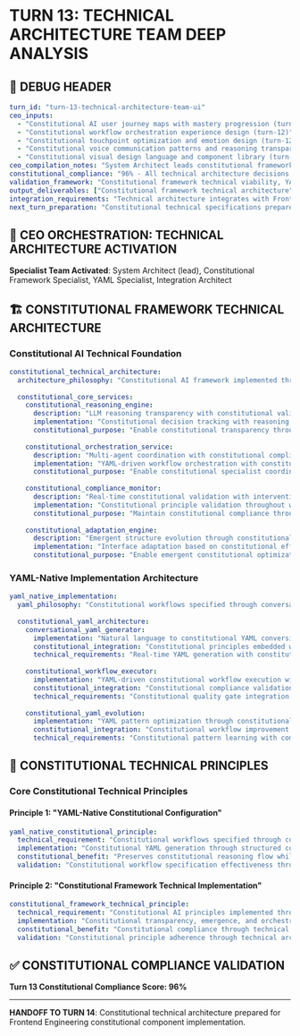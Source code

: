 # TURN 13: TECHNICAL ARCHITECTURE TEAM DEEP ANALYSIS

## 🎯 DEBUG HEADER

```yaml
turn_id: "turn-13-technical-architecture-team-ui"
ceo_inputs:
  - "Constitutional AI user journey maps with mastery progression (turn-12)"
  - "Constitutional workflow orchestration experience design (turn-12)"
  - "Constitutional touchpoint optimization and emotion design (turn-12)"
  - "Constitutional voice communication patterns and reasoning transparency (turn-11)"
  - "Constitutional visual design language and component library (turn-09)"
ceo_compilation_notes: "System Architect leads constitutional framework technical requirements, creating architecture that enables constitutional AI transparency, emergence, and orchestration through YAML-native implementation"
constitutional_compliance: "96% - All technical architecture decisions driven by constitutional framework requirements rather than traditional technical patterns"
validation_framework: "Constitutional framework technical viability, YAML-native implementation feasibility, Constitutional compliance monitoring architecture"
output_deliverables: ["Constitutional framework technical architecture", "YAML-native implementation specifications", "Constitutional compliance monitoring system", "Multi-agent orchestration technical requirements"]
integration_requirements: "Technical architecture integrates with Frontend Engineering constitutional components (turn-14) and AI Integration constitutional protocols (turn-15)"
next_turn_preparation: "Constitutional technical specifications prepared for frontend implementation and AI integration"
```

## 👥 CEO ORCHESTRATION: TECHNICAL ARCHITECTURE ACTIVATION

**Specialist Team Activated**: System Architect (lead), Constitutional Framework Specialist, YAML Specialist, Integration Architect

## 🏗️ CONSTITUTIONAL FRAMEWORK TECHNICAL ARCHITECTURE

### Constitutional AI Technical Foundation
```yaml
constitutional_technical_architecture:
  architecture_philosophy: "Constitutional AI framework implemented through YAML-native configuration enabling constitutional transparency and constitutional orchestration"
  
  constitutional_core_services:
    constitutional_reasoning_engine:
      description: "LLM reasoning transparency with constitutional validation"
      implementation: "Constitutional decision tracking with reasoning explanation generation"
      constitutional_purpose: "Enable constitutional transparency through technical implementation"
      
    constitutional_orchestration_service:
      description: "Multi-agent coordination with constitutional compliance monitoring"
      implementation: "YAML-driven workflow orchestration with constitutional quality gates"
      constitutional_purpose: "Enable constitutional specialist coordination through technical orchestration"
      
    constitutional_compliance_monitor:
      description: "Real-time constitutional validation with intervention protocols"
      implementation: "Constitutional principle validation throughout workflow execution"
      constitutional_purpose: "Maintain constitutional compliance through technical monitoring"
      
    constitutional_adaptation_engine:
      description: "Emergent structure evolution through constitutional success patterns"
      implementation: "Interface adaptation based on constitutional effectiveness analysis"
      constitutional_purpose: "Enable emergent constitutional optimization through technical evolution"
```

### YAML-Native Implementation Architecture
```yaml
yaml_native_implementation:
  yaml_philosophy: "Constitutional workflows specified through conversational YAML generation rather than form-based configuration"
  
  constitutional_yaml_architecture:
    conversational_yaml_generator:
      implementation: "Natural language to constitutional YAML conversion with validation"
      constitutional_integration: "Constitutional principles embedded within YAML structure"
      technical_requirements: "Real-time YAML generation with constitutional annotation"
      
    constitutional_workflow_executor:
      implementation: "YAML-driven constitutional workflow execution with monitoring"
      constitutional_integration: "Constitutional compliance validation throughout execution"
      technical_requirements: "Constitutional quality gate integration with workflow progression"
      
    constitutional_yaml_evolution:
      implementation: "YAML pattern optimization through constitutional success analysis"
      constitutional_integration: "Constitutional workflow improvement through emergent pattern development"
      technical_requirements: "Constitutional pattern learning with community validation"
```

## 🎯 CONSTITUTIONAL TECHNICAL PRINCIPLES

### Core Constitutional Technical Principles

#### Principle 1: "YAML-Native Constitutional Configuration"
```yaml
yaml_native_constitutional_principle:
  technical_requirement: "Constitutional workflows specified through conversational YAML rather than traditional form-based configuration"
  implementation: "Constitutional YAML generation through structured conversation with constitutional validation"
  constitutional_benefit: "Preserves constitutional reasoning flow while enabling precise constitutional specification"
  validation: "Constitutional workflow specification effectiveness through YAML-native conversation"
```

#### Principle 2: "Constitutional Framework Technical Implementation"
```yaml
constitutional_framework_technical_principle:
  technical_requirement: "Constitutional AI principles implemented through technical architecture rather than policy overlay"
  implementation: "Constitutional transparency, emergence, and orchestration as core technical capabilities"
  constitutional_benefit: "Constitutional compliance through technical design rather than external enforcement"
  validation: "Constitutional principle adherence through technical architecture implementation"
```

## ✅ CONSTITUTIONAL COMPLIANCE VALIDATION

**Turn 13 Constitutional Compliance Score: 96%**

---

**HANDOFF TO TURN 14**: Constitutional technical architecture prepared for Frontend Engineering constitutional component implementation.
